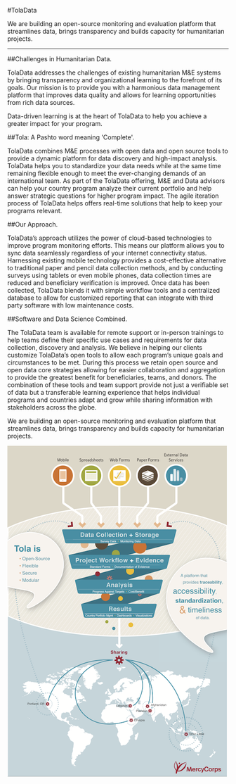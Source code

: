 
#TolaData


We are building an open-source monitoring and evaluation platform that streamlines data, brings transparency and builds capacity for humanitarian projects.

---

##Challenges in Humanitarian Data.

TolaData addresses the challenges of existing humanitarian M&E systems by bringing transparency and organizational learning to the forefront of its goals. Our mission is to provide you with a harmonious data management platform that improves data quality and allows for learning opportunities from rich data sources.

Data-driven learning is at the heart of TolaData to help you achieve a greater impact for your program.

##Tola: A Pashto word meaning 'Complete'.


TolaData combines M&E processes with open data and open source tools to provide a dynamic platform for data discovery and high-impact analysis. TolaData helps you to standardize your data needs while at the same time remaining flexible enough to meet the ever-changing demands of an international team.
As part of the TolaData offering, M&E and Data advisors can help your country program analyze their current portfolio and help answer strategic questions for higher program impact. The agile iteration process of TolaData helps offers real-time solutions that help to keep your programs relevant.

##Our Approach.


TolaData’s approach utilizes the power of cloud-based technologies to improve program monitoring efforts. This means our platform allows you to sync data seamlessly regardless of your internet connectivity status.
Harnessing existing mobile technology provides a cost-effective alternative to traditional paper and pencil data collection methods, and by conducting surveys using tablets or even mobile phones, data collection times are reduced and beneficiary verification is improved.
Once data has been collected, TolaData blends it with simple workflow tools and a centralized database to allow for customized reporting that can integrate with third party software with low maintenance costs.

##Software and Data Science Combined.


The TolaData team is available for remote support or in-person trainings to help teams define their specific use cases and requirements for data collection, discovery and analysis. We believe in helping our clients customize TolaData’s open tools to allow each program’s unique goals and circumstances to be met. During this process we retain open source and open data core strategies allowing for easier collaboration and aggregation to provide the greatest benefit for beneficiaries, teams, and donors.
The combination of these tools and team support provide not just a verifiable set of data but a transferable learning experience that helps individual programs and countries adapt and grow while sharing information with stakeholders across the globe.

We are building an open-source monitoring and evaluation platform that streamlines data, brings transparency and builds capacity for humanitarian projects.


![](images/Infographic.png)
